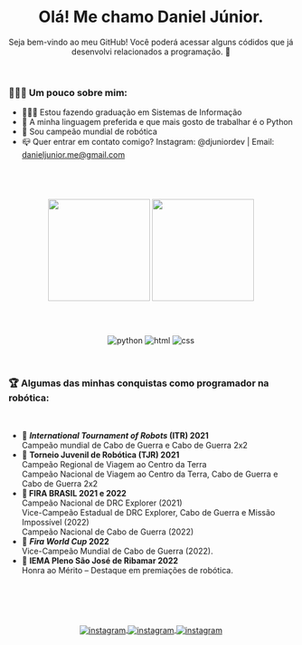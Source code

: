 <br>
<br>
<h1 align="center">Olá! Me chamo Daniel Júnior.</h1>
<p align="center">Seja bem-vindo ao meu GitHub! Você poderá acessar alguns códidos que já desenvolvi relacionados a programação. 👋</p>
<br>
<h3>🙋🏻‍♂️ Um pouco sobre mim: </h3>
<ul>
    <li>👨🏻‍🎓 Estou fazendo graduação em Sistemas de Informação</li>
    <li>🐍 A minha linguagem preferida e que mais gosto de trabalhar é o Python</li>
    <li>🤖 Sou campeão mundial de robótica</li>
    <li>📪 Quer entrar em contato comigo? Instagram: @djuniordev | Email: <a href="mailto:danieljunior.me@gmail.com">danieljunior.me@gmail.com</li>
</ul>
<br>
<h1></h1>

<div align="center">

<a href="https://github.com/djuniordev/"><img height="180em" src="https://github-readme-stats.vercel.app/api?username=djuniordev&show_icons=true&theme=radical" style="max-width: 100%;"></a>
<a href="https://github.com/djuniordev/github-readme-stats"><img height="180em" src="https://github-readme-stats.vercel.app/api/top-langs/?username=djuniordev&theme=radical" style="max-width: 100%;"></a>

</div>

<h1></h1>


<div style="display: inline_block" align="center"><br>
    <img align="center" alt="python" src="https://img.shields.io/badge/Python-14354C?style=for-the-badge&logo=python&logoColor=white">
    <img align="center" alt="html" src="https://img.shields.io/badge/HTML5-E34F26?style=for-the-badge&logo=html5&logoColor=white">
    <img align="center" alt="css" src="https://img.shields.io/badge/CSS3-1572B6?style=for-the-badge&logo=css3&logoColor=white">
</div><br>

<h1></h1>

<h3>🏆 Algumas das minhas conquistas como programador na robótica: </h3><br>
<ul>
    <li>🥇 <b><i>International Tournament of Robots</i> (ITR) 2021</b><br>
    Campeão mundial de Cabo de Guerra e Cabo de Guerra 2x2<br>
    </li>
    <li>🥇 <b>Torneio Juvenil de Robótica (TJR) 2021</b><br>
    Campeão Regional de Viagem ao Centro da Terra<br>
    Campeão Nacional de Viagem ao Centro da 
    Terra, Cabo de Guerra e Cabo de Guerra 2x2 </li>
    <li><b>🥇 FIRA BRASIL 2021 e 2022</b><br>
    Campeão Nacional de DRC Explorer (2021)<br>
    Vice-Campeão Estadual de DRC Explorer, Cabo de Guerra e Missão Impossível (2022)<br>
    Campeão Nacional de Cabo de Guerra (2022)
    </li>
    <li>🥇 <b><i>Fira World Cup</i> 2022</b><br>
    Vice-Campeão Mundial de Cabo de Guerra (2022).
    </li>
    <li>🥇 <b>IEMA Pleno São José de Ribamar 2022</b><br>Honra ao Mérito – Destaque em premiações de 
    robótica.
</li>
</ul>
<br>
<h1></h1>

<div style="display: inline_block" align="center"><br>
    <a href="https://www.instagram.com/djuniordev/">
    <img align="center" alt="instagram" src="https://img.shields.io/badge/Instagram-E4405F?style=for-the-badge&logo=instagram&logoColor=white">
    </a>
    <a href="https://www.linkedin.com/in/djuniordev/">
    <img align="center" alt="instagram" src="https://img.shields.io/badge/LinkedIn-0077B5?style=for-the-badge&logo=linkedin&logoColor=white">
    </a>
    <a href="mailto:danieljunior.me@gmail.com">
    <img align="center" alt="instagram" src="https://img.shields.io/badge/Gmail-D14836?style=for-the-badge&logo=gmail&logoColor=white">
    </a>
</div>
<br>
<h1></h1>

